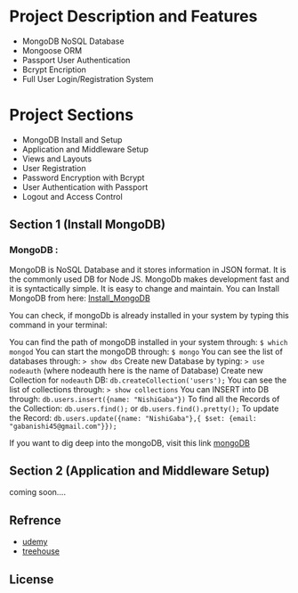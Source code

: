# Project Description and Features

* MongoDB NoSQL Database
* Mongoose ORM
* Passport User Authentication
* Bcrypt Encription
* Full User Login/Registration System


# Project Sections

* MongoDB Install and Setup
* Application and Middleware Setup
* Views and Layouts
* User Registration
* Password Encryption with Bcrypt
* User Authentication with Passport
* Logout and Access Control


## Section 1 (Install MongoDB)

### MongoDB :

MongoDB is NoSQL Database and it stores information in JSON format. It is the commonly used DB for Node JS.
MongoDb makes development fast and it is syntactically simple. It is easy to change and maintain.
You  can Install MongoDB from here: [Install_MongoDB](https://docs.mongodb.com/manual/installation/)

You can check, if mongoDb is already installed in your system by typing this command in your terminal: 

You can find the path of mongoDB installed in your system through: ```$ which mongod``` 
You can start the mongoDB through: ```$ mongo```
You can see the list of databases through: ```> show dbs```
Create new Database by typing: ```> use nodeauth``` (where nodeauth here is the name of Database)
Create new Collection for ```nodeauth``` DB: ```db.createCollection('users');```
You can see the list of collections through: ```> show collections```
You can INSERT into DB through: ```db.users.insert({name: "NishiGaba"})```
To find all the Records of the Collection: ```db.users.find();``` or ```db.users.find().pretty();```
To update the Record: ```db.users.update({name: "NishiGaba"},{ $set: {email: "gabanishi45@gmail.com"}});```

If you want to dig deep into the mongoDB, visit this link [mongoDB](https://docs.mongodb.com/?_ga=2.25510269.1120633829.1507739544-13259898.1499097785)

## Section 2 (Application and Middleware Setup)

coming soon....


## Refrence 

* [udemy](https://www.udemy.com/)
* [treehouse](https://teamtreehouse.com/home)


## License




